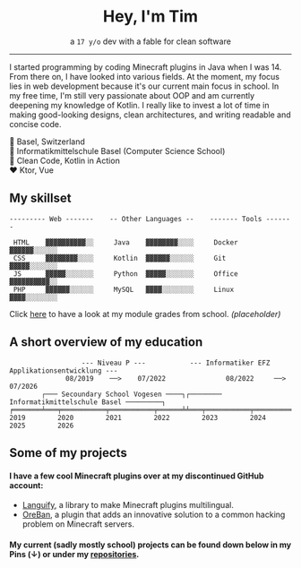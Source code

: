 <h1 align="center">Hey, I'm Tim</h1>
<p align="center">a <code>17 y/o</code> dev with a fable for clean software</p>

---

I started programming by coding Minecraft plugins in Java when I was 14. From there on, I have looked into various fields. At the moment, my focus lies in web development because it's our current main focus in school. In my free time, I'm still very passionate about OOP and am currently deepening my knowledge of Kotlin. I really like to invest a lot of time in making good-looking designs, clean architectures, and writing readable and concise code.

📍 Basel, Switzerland<br>
🏫 Informatikmittelschule Basel (Computer Science School)<br>
📖 Clean Code, Kotlin in Action<br>
❤️ Ktor, Vue

## My skillset

```
--------- Web -------    -- Other Languages --    ------- Tools -------

 HTML    ▓▓▓▓▓▓▓▓▓▓░░     Java    ▓▓▓▓▓▓▓▓░░░░     Docker  ▓▓▓▓▓▓░░░░░░
 CSS     ▓▓▓▓▓▓▓▓░░░░     Kotlin  ▓▓▓▓▓▓░░░░░░     Git     ▓▓▓▓▓░░░░░░░
 JS      ▓▓▓▓▓░░░░░░░     Python  ▓▓▓▓▓░░░░░░░     Office  ▓▓▓▓▓▓▓▓▓▓░░
 PHP     ▓▓▓▓▓▓░░░░░░     MySQL   ▓▓▓▓░░░░░░░░     Linux   ▓▓▓▓░░░░░░░░
```

Click [here](https://github.com/user-attachments/files/15968857/Modulnotenubersicht_Peter_Muster.pdf "Module grades placeholder") to have a look at my module grades from school. *(placeholder)*

## A short overview of my education

```
                  --- Niveau P ---           --- Informatiker EFZ Applikationsentwicklung ---
              08/2019    ──>    07/2022               08/2022     ──>      07/2026
        ┌─── Secoundary School Vogesen ────┐┌──────── Informatikmittelschule Basel ─────────┐
╒═══════╧═══╤═══════════╤═══════════╤══════╧╧═══╤═══════════╤═══════════╤═══════════╤═══════╧════>
2019        2020        2021        2022        2023        2024        2025        2026
```

## Some of my projects
#### I have a few cool Minecraft plugins over at my discontinued GitHub account:
- [Languify](https://github.com/Hekates/Languify), a library to make Minecraft plugins multilingual.
- [OreBan](https://github.com/Hekates/OreBan), a plugin that adds an innovative solution to a common hacking problem on Minecraft servers.

#### My current (sadly mostly school) projects can be found down below in my Pins (↓) or under my [repositories](https://github.com/timlandolt?tab=repositories).

